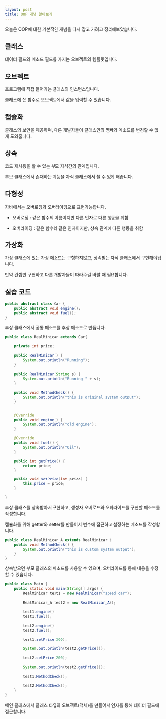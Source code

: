 ```yaml
---
layout: post
title: OOP 개념 알아보기
---
```


오늘은 OOP에 대한 기본적인 개념을 다시 잡고 가려고 정리해보았습니다.

## 클래스

데이터 필드와 메소드 필드를 가지는 오브젝트의 템플릿입니다.

## 오브젝트

프로그램에 직접 들어가는 클래스의 인스턴스입니다.

클래스에 쓴 함수로 오브젝트에서 값을 입력할 수 있습니다.

## 캡슐화 

클래스의 보안을 제공하며, 다른 개발자들이 클래스안의 멤버와 메소드를 변경할 수 없게 도와줍니다.

## 상속

코드 재사용을 할 수 있는 부모 자식간의 관계입니다.

부모 클래스에서 존재하는 기능을 자식 클래스에서 쓸 수 있게 해줍니다.

## 다형성 

자바에서는 오버로딩과 오버라이딩으로 표현가능합니다.

* 오버로딩 : 같은 함수의 이름이지만 다른 인자로 다른 행동을 취함

* 오버라이딩 : 같은 함수의 같은 인자이지만, 상속 관계에 다른 행동을 취함

## 가상화

가상 클래스에 있는 가상 메소드는 구형하지않고, 상속받는 자식 클래스에서 구현해야됩니다.

만약 컨셉만 구현하고 다른 개발자들이 따라주길 바랄 때 필요합니다.

## 실습 코드 

```java
public abstract class Car {
	public abstract void engine();
	public abstract void fuel();
}
```

추상 클래스에서 공통 메소드를 추상 메소드로 만듭니다.

```java
public class RealMinicar extends Car{
	
	private int price;
	
	public RealMinicar() {
		System.out.println("Running");
	}
	
	public RealMinicar(String s) {
		System.out.println("Running " + s);
	}
	
	public void MethodCheck() {
		System.out.println("this is original system output");
	}
	

	@Override
	public void engine() {
		System.out.println("old engine");
	}

	@Override
	public void fuel() {
		System.out.println("Oil");
	}

	public int getPrice() {
		return price;
	}

	public void setPrice(int price) {
		this.price = price;
	}

}
```

추상 클래스를 상속받아서 구현하고, 생성자 오버로드와 오버라이드를 구현할 메소드를 작성합니다.

캡슐화를 위해 getter와 setter를 만들어서 변수에 접근하고 설정하는 메소드를 작성합니다.

```java
public class RealMinicar_A extends RealMinicar {
	public void MethodCheck() {
		System.out.println("this is custom system output");
	}
}
```

상속받으면 부모 클래스의 메소드를 사용할 수 있으며, 오버라이드를 통해 내용을 수정할 수 있습니다.

```java
public class Main {
	public static void main(String[] args) {
		RealMinicar test1 = new RealMinicar("speed car");
		
		RealMinicar_A test2 = new RealMinicar_A();
		
		test1.engine();
		test1.fuel();
		
		test2.engine();
		test2.fuel();
		
		test1.setPrice(300);
		
		System.out.println(test2.getPrice());
		
		test2.setPrice(200);
		
		System.out.println(test2.getPrice());
		
		test1.MethodCheck();
		
		test2.MethodCheck();
	}
}
```

메인 클래스에서 클래스 타입의 오브젝트(객체)를 만들어서 인자를 통해 데이터 필드에 접근합니다. 